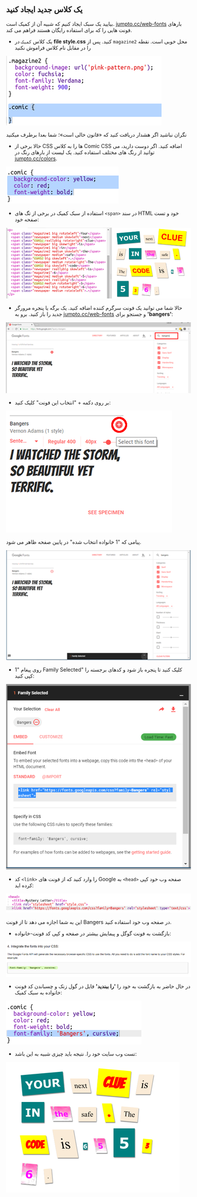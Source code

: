## یک کلاس جدید ایجاد کنید

بیایید یک سبک ایجاد کنیم که شبیه آن از کمیک است. <a href="http://jumpto.cc/web-fonts" target="_blank">jumpto.cc/web-fonts</a> بارهای فونت هایی را که برای استفاده رایگان هستند فراهم می کند.

+ یک کلاس `کمیک` در **file style.css** کنید. پس از `magazine2` محل خوبی است. نقطه را در مقابل نام کلاس فراموش نکنید 

![تصویری](images/letter-comic1.png)

نگران نباشید اگر هشدار دریافت کنید که «قانون خالی است»؛ شما بعدا برطرف میکنید

+ حالا برخی از CSS ها را به کلاس Comic CSS اضافه کنید. اگر دوست دارید، می توانید از رنگ های مختلف استفاده کنید. یک لیست از بارهای رنگ در <a href="http://jumpto.cc/colours" target="_blank">jumpto.cc/colors</a>.

![تصویری](images/letter-comic2.png)

+ استفاده از سبک کمیک در برخی از تگ های `<span>` در سند HTML خود و تست صفحه خود:

![تصویری](images/letter-comic-output.png)

+ حالا شما می توانید یک فونت سرگرم کننده اضافه کنید. یک برگه یا پنجره مرورگر جدید را باز کنید. برو به <a href="http://jumpto.cc/web-fonts" target="_blank">jumpto.cc/web-fonts</a> و جستجو برای **'bangers'**:

![تصویری](images/letter-gfonts-1-annotated.png)

+ بر روی دکمه + "انتخاب این فونت" کلیک کنید:

![تصویری](images/letter-gfonts-2-annotated.png)

پیامی که "1 خانواده انتخاب شده" در پایین صفحه ظاهر می شود.

![تصویری](images/letter-gfonts-3.png)

+ روی پیغام "1 Family Selected" کلیک کنید تا پنجره باز شود و کدهای برجسته را کپی کنید:

![تصویری](images/letter-gfonts-4.png)

+ کد `<link>` را وارد کنید که از فونت های Google به `<head>` صفحه وب خود کپی کرده اید:

![تصویری](images/letter-fonts-head.png)

این به شما اجازه می دهد تا از فونت Bangers در صفحه وب خود استفاده کنید.

+ بازگشت به فونت گوگل و پیمایش بیشتر در صفحه و کپی کد فونت-خانواده:

![تصویری](images/letter-fonts-bangers.png)

+ در حال حاضر به بازگشت به خود را **'را ببندید'** فایل در گول زنک و چسباندن کد فونت خانواده به سبک کمیک:

![تصویری](images/letter-fonts-comic.png)

+ تست وب سایت خود را. نتیجه باید چیزی شبیه به این باشد: 

![تصویری](images/letter-fonts-output.png)